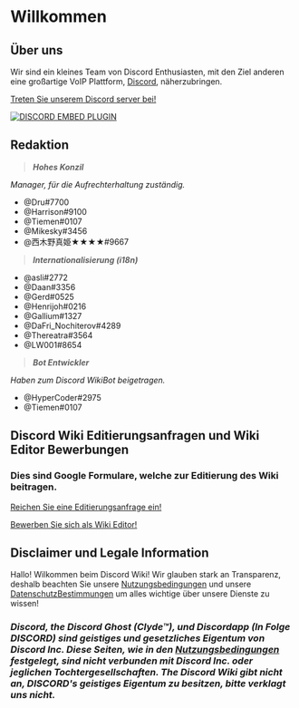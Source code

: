 <!-- TITLE: Home -->
<!-- SUBTITLE: Willkommen beim Discord Wiki! -->

# Willkommen
## Über uns

Wir sind ein kleines Team von Discord Enthusiasten, mit den Ziel anderen eine großartige VoIP Plattform, [Discord](https://discordapp.com), näherzubringen.

[Treten Sie unserem Discord server bei!](https://discord.gg/WHz5r3N)

<a href="https://discord.gg/WHz5r3N">![DISCORD EMBED PLUGIN](https://discordapp.com/api/guilds/268800390961561601/widget.png?style=banner2)</a>

## Redaktion
> ***Hohes Konzil***

*Manager, für die Aufrechterhaltung zuständig.*
* @Dru#7700
* @Harrison#9100
* @Tiemen#0107
* @Mikesky#3456
* @西木野真姫★★★★#9667

> ***Internationalisierung (i18n)***

* @asli#2772
* @Daan#3356
* @Gerd#0525
* @Henrijoh#0216
* @Gallium#1327
* @DaFri_Nochiterov#4289
* @Thereatra#3564
* @LW001#8654

> ***Bot Entwickler***

*Haben zum Discord WikiBot beigetragen.*
* @HyperCoder#2975
* @Tiemen#0107

## Discord Wiki Editierungsanfragen und Wiki Editor Bewerbungen
### Dies sind Google Formulare, welche zur Editierung des Wiki beitragen.

[Reichen Sie eine Editierungsanfrage ein!](https://goo.gl/forms/tXAUTq1uWNd5UJo43)

[Bewerben Sie sich als Wiki Editor!](https://goo.gl/forms/acaEgDcB2wLvAyUs1)
## Disclaimer und Legale Information
Hallo! Wilkommen beim Discord Wiki! Wir glauben stark an Transparenz, deshalb beachten Sie unsere [Nutzungsbedingungen](/terms) und unsere [DatenschutzBestimmungen](/privacy) um alles wichtige über unsere Dienste zu wissen!

### ***Discord, the Discord Ghost (Clyde™), und Discordapp (In Folge DISCORD) sind geistiges und gesetzliches Eigentum von Discord Inc. Diese Seiten, wie in den [Nutzungsbedingungen](/terms) festgelegt, sind nicht verbunden mit Discord Inc. oder jeglichen Tochtergesellschaften. The Discord Wiki gibt nicht an, DISCORD's geistiges Eigentum zu besitzen, bitte verklagt uns nicht.***